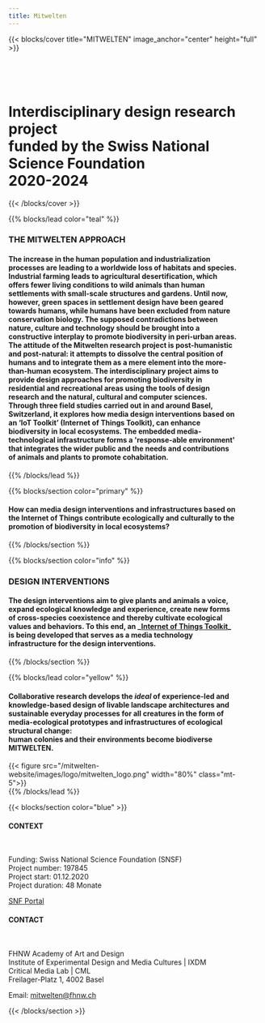 ```yaml
---
title: Mitwelten
---
```



<!-- New Section -->

{{< blocks/cover title="MITWELTEN" image_anchor="center" height="full" >}}

<div class="mx-auto">
    <p></br></p>
    <p></br></p>
    <h1>
        Interdisciplinary design research project<br>funded by the Swiss National Science Foundation<br>2020-2024
    </h1>
</div>

{{< /blocks/cover >}}



<!-- New Section -->

{{% blocks/lead color="teal" %}}
<div class="mx-auto" style="width: 90%">
  <h3 class="text-center">THE MITWELTEN APPROACH</h3>
<h4 class="text-center mt-3 fw-light">
The increase in the human population and industrialization processes are leading to a worldwide loss of habitats and species. Industrial farming leads to agricultural desertification, which offers fewer living conditions to wild animals than human settlements with small-scale structures and gardens. Until now, however, green spaces in settlement design have been geared towards humans, while humans have been excluded from nature conservation biology. The supposed contradictions between nature, culture and technology should be brought into a constructive interplay to promote biodiversity in peri-urban areas.
The attitude of the Mitwelten research project is post-humanistic and post-natural: it attempts to dissolve the central position of humans and to integrate them as a mere element into the more-than-human ecosystem. The interdisciplinary project aims to provide design approaches for promoting biodiversity in residential and recreational areas using the tools of design research and the natural, cultural and computer sciences. Through three field studies carried out in and around Basel, Switzerland, it explores how media design interventions based on an ‘IoT Toolkit’ (Internet of Things Toolkit), can enhance biodiversity in local ecosystems. The embedded media-technological infrastructure forms a 'response-able environment' that integrates the wider public and the needs and contributions of animals and plants to promote cohabitation.
</h4>
</div>
{{% /blocks/lead %}}




<!-- New Section -->

{{% blocks/section color="primary" %}}
<div class="mx-auto" style="width: 90%">

<h4 class="text-center fst-italic fw-light">
How can media design interventions and infrastructures based on the Internet of Things contribute ecologically and culturally to the <strong>promotion of biodiversity</strong> in local ecosystems?
</h4>

</div>
{{% /blocks/section %}}



<!-- New Section -->

{{% blocks/section color="info" %}}

<div class="mx-auto" style="width: 90%">
  <h3 class="text-center">DESIGN INTERVENTIONS</h3>
<h4 class="text-center mt-3 fw-light">
The design interventions aim to give plants and animals a voice, expand ecological knowledge and experience, create new forms of cross-species coexistence and thereby cultivate ecological values and behaviors. To this end, an _<a href="https://github.com/mitwelten">Internet of Things Toolkit</a>_ is being developed that serves as a media technology infrastructure for the design interventions.
</h4>

</div>
{{% /blocks/section %}}



<!-- New Section -->

{{% blocks/lead color="yellow" %}}
<div class="mx-auto" style="width: 90%">
<h4 class="text-center fw-light">
Collaborative research develops the <em>ideal</em> of experience-led and knowledge-based design of livable landscape architectures and sustainable everyday processes for all creatures in the form of media-ecological prototypes and infrastructures of ecological structural change: <br>human colonies and their environments become <strong>biodiverse MITWELTEN</strong>.
</h4>
{{< figure src="/mitwelten-website/images/logo/mitwelten_logo.png" width="80%" class="mt-5">}}
</div>
{{% /blocks/lead %}}



{{< blocks/section color="blue" >}}

<div class="container">
    <div class="row justify-content-evenly">
        <div class="col-sm">
            <h4>CONTEXT</h4>
            <br>
            <p>
                Funding: Swiss National Science Foundation (SNSF)<br>
                Project number: 197845<br>
                Project start: 01.12.2020<br>
                Project duration: 48 Monate
            </p>
            <p><a href="https://data.snf.ch/grants/grant/197845">SNF Portal</a></p>
        </div>
        <div class="col-sm">
            <h4>CONTACT</h4>
            <br>
            <p>
                FHNW Academy of Art and Design<br> 
                Institute of Experimental Design and Media Cultures | IXDM<br>
                Critical Media Lab | CML<br>
                Freilager-Platz 1, 4002 Basel
            </p>
            <p>Email: <a href="mailto:mitwelten@fhnw.ch">mitwelten@fhnw.ch</a></p>
        </div>
    </div>

</div>
{{< /blocks/section >}}

